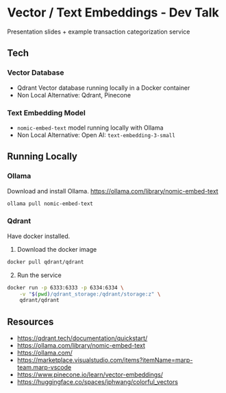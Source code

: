 # Vector / Text Embeddings - Dev Talk

Presentation slides + example transaction categorization service

## Tech

### Vector Database

- Qdrant Vector database running locally in a Docker container
- Non Local Alternative: Qdrant, Pinecone

### Text Embedding Model

- `nomic-embed-text` model running locally with Ollama
- Non Local Alternative: Open AI: `text-embedding-3-small`

## Running Locally

### Ollama

Download and install Ollama. https://ollama.com/library/nomic-embed-text

```bash
ollama pull nomic-embed-text
```

### Qdrant

Have docker installed.

1. Download the docker image

```bash
docker pull qdrant/qdrant
```

2. Run the service

```bash
docker run -p 6333:6333 -p 6334:6334 \
    -v "$(pwd)/qdrant_storage:/qdrant/storage:z" \
    qdrant/qdrant
```

## Resources

- https://qdrant.tech/documentation/quickstart/
- https://ollama.com/library/nomic-embed-text
- https://ollama.com/
- https://marketplace.visualstudio.com/items?itemName=marp-team.marp-vscode
- https://www.pinecone.io/learn/vector-embeddings/
- https://huggingface.co/spaces/jphwang/colorful_vectors
